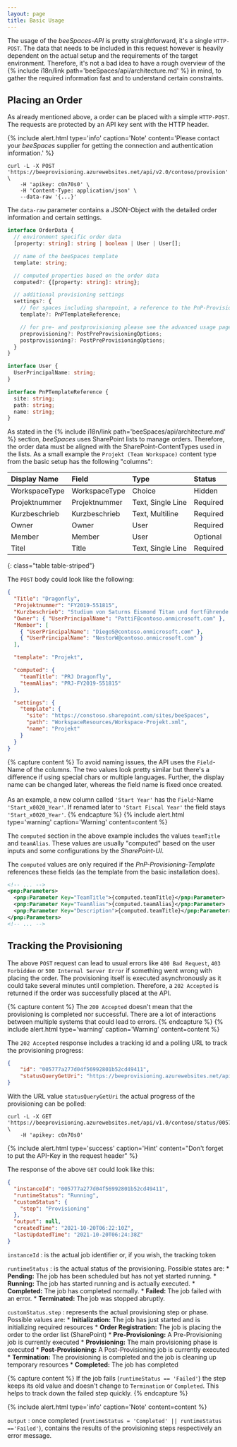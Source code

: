 ```yaml
---
layout: page
title: Basic Usage
---
```


The usage of the *beeSpaces-API* is pretty straightforward, it's a single `HTTP-POST`. The data that needs to
be included in this request however is heavily dependent on the actual setup and the requirements of the target
environment. Therefore, it's not a bad idea to have a rough overview of the
{% include i18n/link path='beeSpaces/api/architecture.md' %} in mind, to
gather the required information fast and to understand certain constraints.


## Placing an Order

As already mentioned above, a order can be placed with a simple ``HTTP-POST``.
The requests are protected by an API key sent with the HTTP header.

{% include alert.html type='info' caption='Note' content='Please contact your *beeSpaces* supplier for getting the connection and authentication information.' %}
    
```shell
curl -L -X POST 'https://beeprovisioning.azurewebsites.net/api/v2.0/contoso/provision' \
    -H 'apikey: c0n70s0' \
    -H 'Content-Type: application/json' \
    --data-raw '{...}'
```

The ``data-raw`` parameter contains a JSON-Object with the detailed order information and certain settings.

```typescript
interface OrderData {
  // environment specific order data
  [property: string]: string | boolean | User | User[];

  // name of the beeSpaces template
  template: string;

  // computed properties based on the order data
  computed?: {[property: string]: string};

  // additional provisioning settings
  settings?: {
    // for spaces including sharepoint, a reference to the PnP-Provisioning-Template
    template?: PnPTemplateReference;

    // for pre- and postprovisioning please see the advanced usage page
    preprovisioning?: PostPreProvisioningOptions;
    postprovisioning?: PostPreProvisioningOptions;
  }
}

interface User {
  UserPrincipalName: string;
}

interface PnPTemplateReference {
  site: string;
  path: string;
  name: string;
}
```

As stated in the {% include i18n/link path='beeSpaces/api/architecture.md' %} section, *beeSpaces* uses SharePoint 
lists to manage orders. Therefore, the order data must be aligned with the SharePoint-ContentTypes used in the lists. 
As a small example the `Projekt (Team Workspace)` content type from the basic setup has the following "columns":

| Display Name  | Field         | Type              | Status   |
|:--------------|:--------------|:------------------|:---------|
| WorkspaceType | WorkspaceType | Choice            | Hidden   |
| Projektnummer | Projektnummer | Text, Single Line | Required |
| Kurzbeschrieb | Kurzbeschrieb | Text, Multiline   | Required |
| Owner         | Owner         | User              | Required |
| Member        | Member        | User              | Optional |
| Titel         | Title         | Text, Single Line | Required |
{: class="table table-striped"}

The ``POST`` body could look like the following:

```json
{
  "Title": "Dragonfly",
  "Projektnummer": "FY2019-551815",
  "Kurzbeschrieb": "Studium von Saturns Eismond Titan und fortführende Forschung zu den Bausteinen des Lebens im Universum.",
  "Owner": { "UserPrincipalName": "PattiF@contoso.onmicrosoft.com" },
  "Member": [
    { "UserPrincipalName": "DiegoS@contoso.onmicrosoft.com" },
    { "UserPrincipalName": "NestorW@contoso.onmicrosoft.com" }
  ],

  "template": "Projekt",

  "computed": {
    "teamTitle": "PRJ Dragonfly",
    "teamAlias": "PRJ-FY2019-551815"
  },

  "settings": {
    "template": {
      "site": "https://constoso.sharepoint.com/sites/beeSpaces",
      "path": "WorkspaceResources/Workspace-Projekt.xml",
      "name": "Projekt"
    }
  }
}
```


{% capture content %}
To avoid naming issues, the API uses the ``Field``-Name of the columns.
The two values look pretty similar but there's a difference if using special
chars or multiple languages. Further, the display name can be changed later,
whereas the field name is fixed once created.
<br><br>
As an example, a new column called ``'Start Year'`` has the
``Field``-Name ``'Start_x0020_Year'``. If renamed later
to ``'Start Fiscal Year'`` the field stays ``'Start_x0020_Year'``.
{% endcapture %}
{% include alert.html type='warning' caption='Warning' content=content %}

The ``computed`` section in the above example includes the values
``teamTitle`` and ``teamAlias``. These values are usually
"computed" based on the user inputs and some configurations by the *SharePoint-UI*.

The ``computed`` values are only required if the *PnP-Provisioning-Template* references
these fields (as the template from the basic installation does).

```xml
<!-- ... -->
<pnp:Parameters>
  <pnp:Parameter Key="TeamTitle">{computed.teamTitle}</pnp:Parameter>
  <pnp:Parameter Key="TeamAlias">{computed.teamAlias}</pnp:Parameter>
  <pnp:Parameter Key="Description">{computed.teamTitle}</pnp:Parameter>
</pnp:Parameters>
<!-- ... -->
```

## Tracking the Provisioning

The above ``POST`` request can lead to usual errors like ``400 Bad Request``, ``403 Forbidden`` or ``500 Internal Server Error``
if something went wrong with placing the order. The provisioning itself is executed asynchronously as it could take
several minutes until completion. Therefore, a ``202 Accepted`` is returned if the order was successfully placed at
the API.

{% capture content %}
The ``200 Accepted`` doesn't mean that the provisioning is completed nor successful. There are a lot of interactions between multiple systems that could lead to errors.
{% endcapture %}
{% include alert.html type='warning' caption='Warning' content=content %}

The ``202 Accepted`` response includes a tracking id and a polling URL to track the provisioning progress:

```json
{
    "id": "005777a277d04f56992801b52cd49411",
    "statusQueryGetUri": "https://beeprovisioning.azurewebsites.net/api/v1.0/contoso/status/005777a277d04f56992801b52cd49411"
}
```

With the URL value ``statusQueryGetUri`` the actual progress of the provisioning can be polled:

```shell
curl -L -X GET 'https://beeprovisioning.azurewebsites.net/api/v1.0/contoso/status/005777a277d04f56992801b52cd49411' \
    -H 'apikey: c0n70s0'
```

{% include alert.html type='success' caption='Hint' content="Don't forget to put the API-Key in the request header" %}

The response of the above ``GET`` could look like this:

```json
{
  "instanceId": "005777a277d04f56992801b52cd49411",
  "runtimeStatus": "Running",
  "customStatus": {
    "step": "Provisioning"
  },
  "output": null,
  "createdTime": "2021-10-20T06:22:10Z",
  "lastUpdatedTime": "2021-10-20T06:24:38Z"
}
```

``instanceId``
: is the actual job identifier or, if you wish, the tracking token

``runtimeStatus``
: is the actual status of the provisioning. Possible states are:
    * **Pending:** The job has been scheduled but has not yet started running.
    * **Running:** The job has started running and is actually executed.
    * **Completed:** The job has completed normally.
    * **Failed:** The job failed with an error.
    * **Terminated:** The job was stopped abruptly.

``customStatus.step``
: represents the actual provisioning step or phase. Possible values are:
    * **Initialization:** The job has just started and is initializing required resources
    * **Order Registration:** The job is placing the order to the order list (SharePoint)
    * **Pre-Provisioning:** A Pre-Provisioning job is currently executed
    * **Provisioning:** The main provisioning phase is executed
    * **Post-Provisioning:** A Post-Provisioning job is currently executed
    * **Termination:** The provisioning is completed and the job is cleaning up temporary resources
    * **Completed:** The job has completed

{% capture content %}
If the job fails (``runtimeStatus == 'Failed'``) the step keeps its old value and doesn't change to ``Termination`` or ``Completed``. This helps to track down the failed step quickly.
{% endcapture %}

{% include alert.html type='info' caption='Note' content=content %}

``output``
: once completed (``runtimeStatus = 'Completed' || runtimeStatus =='Failed'``), contains the results of the provisioning steps respectively an error message.
